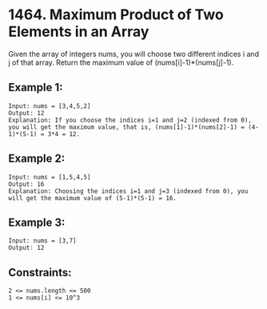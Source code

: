 # 1464. Maximum Product of Two Elements in an Array
      
Given the array of integers nums, you will choose two different indices i and j of that array. Return the maximum value of (nums[i]-1)*(nums[j]-1).

## Example 1:

    Input: nums = [3,4,5,2]
    Output: 12
    Explanation: If you choose the indices i=1 and j=2 (indexed from 0), you will get the maximum value, that is, (nums[1]-1)*(nums[2]-1) = (4-1)*(5-1) = 3*4 = 12.

## Example 2:

    Input: nums = [1,5,4,5]
    Output: 16
    Explanation: Choosing the indices i=1 and j=3 (indexed from 0), you will get the maximum value of (5-1)*(5-1) = 16.

## Example 3:

    Input: nums = [3,7]
    Output: 12

## Constraints:

    2 <= nums.length <= 500
    1 <= nums[i] <= 10^3
